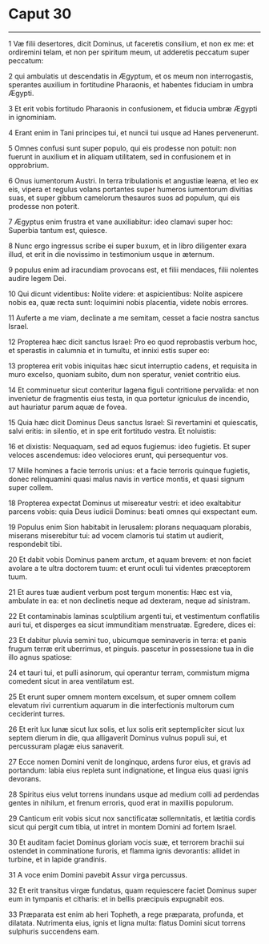 # Caput 30

***

1 Væ filii desertores, dicit Dominus, ut faceretis consilium, et non ex me: et ordiremini telam, et non per spiritum meum, ut adderetis peccatum super peccatum:

2 qui ambulatis ut descendatis in Ægyptum, et os meum non interrogastis, sperantes auxilium in fortitudine Pharaonis, et habentes fiduciam in umbra Ægypti.

3 Et erit vobis fortitudo Pharaonis in confusionem, et fiducia umbræ Ægypti in ignominiam.

4 Erant enim in Tani principes tui, et nuncii tui usque ad Hanes pervenerunt.

5 Omnes confusi sunt super populo, qui eis prodesse non potuit: non fuerunt in auxilium et in aliquam utilitatem, sed in confusionem et in opprobrium.

6 Onus iumentorum Austri. In terra tribulationis et angustiæ leæna, et leo ex eis, vipera et regulus volans portantes super humeros iumentorum divitias suas, et super gibbum camelorum thesauros suos ad populum, qui eis prodesse non poterit.

7 Ægyptus enim frustra et vane auxiliabitur: ideo clamavi super hoc: Superbia tantum est, quiesce.

8 Nunc ergo ingressus scribe ei super buxum, et in libro diligenter exara illud, et erit in die novissimo in testimonium usque in æternum.

9 populus enim ad iracundiam provocans est, et filii mendaces, filii nolentes audire legem Dei.

10 Qui dicunt videntibus: Nolite videre: et aspicientibus: Nolite aspicere nobis ea, quæ recta sunt: loquimini nobis placentia, videte nobis errores.

11 Auferte a me viam, declinate a me semitam, cesset a facie nostra sanctus Israel.

12 Propterea hæc dicit sanctus Israel: Pro eo quod reprobastis verbum hoc, et sperastis in calumnia et in tumultu, et innixi estis super eo:

13 propterea erit vobis iniquitas hæc sicut interruptio cadens, et requisita in muro excelso, quoniam subito, dum non speratur, veniet contritio eius.

14 Et comminuetur sicut conteritur lagena figuli contritione pervalida: et non invenietur de fragmentis eius testa, in qua portetur igniculus de incendio, aut hauriatur parum aquæ de fovea.

15 Quia hæc dicit Dominus Deus sanctus Israel: Si revertamini et quiescatis, salvi eritis: in silentio, et in spe erit fortitudo vestra. Et noluistis:

16 et dixistis: Nequaquam, sed ad equos fugiemus: ideo fugietis. Et super veloces ascendemus: ideo velociores erunt, qui persequentur vos.

17 Mille homines a facie terroris unius: et a facie terroris quinque fugietis, donec relinquamini quasi malus navis in vertice montis, et quasi signum super collem.

18 Propterea expectat Dominus ut misereatur vestri: et ideo exaltabitur parcens vobis: quia Deus iudicii Dominus: beati omnes qui exspectant eum.

19 Populus enim Sion habitabit in Ierusalem: plorans nequaquam plorabis, miserans miserebitur tui: ad vocem clamoris tui statim ut audierit, respondebit tibi.

20 Et dabit vobis Dominus panem arctum, et aquam brevem: et non faciet avolare a te ultra doctorem tuum: et erunt oculi tui videntes præceptorem tuum.

21 Et aures tuæ audient verbum post tergum monentis: Hæc est via, ambulate in ea: et non declinetis neque ad dexteram, neque ad sinistram.

22 Et contaminabis laminas sculptilium argenti tui, et vestimentum conflatilis auri tui, et disperges ea sicut immunditiam menstruatæ. Egredere, dices ei:

23 Et dabitur pluvia semini tuo, ubicumque seminaveris in terra: et panis frugum terræ erit uberrimus, et pinguis. pascetur in possessione tua in die illo agnus spatiose:

24 et tauri tui, et pulli asinorum, qui operantur terram, commistum migma comedent sicut in area ventilatum est.

25 Et erunt super omnem montem excelsum, et super omnem collem elevatum rivi currentium aquarum in die interfectionis multorum cum ceciderint turres.

26 Et erit lux lunæ sicut lux solis, et lux solis erit septempliciter sicut lux septem dierum in die, qua alligaverit Dominus vulnus populi sui, et percussuram plagæ eius sanaverit.

27 Ecce nomen Domini venit de longinquo, ardens furor eius, et gravis ad portandum: labia eius repleta sunt indignatione, et lingua eius quasi ignis devorans.

28 Spiritus eius velut torrens inundans usque ad medium colli ad perdendas gentes in nihilum, et frenum erroris, quod erat in maxillis populorum.

29 Canticum erit vobis sicut nox sanctificatæ sollemnitatis, et lætitia cordis sicut qui pergit cum tibia, ut intret in montem Domini ad fortem Israel.

30 Et auditam faciet Dominus gloriam vocis suæ, et terrorem brachii sui ostendet in comminatione furoris, et flamma ignis devorantis: allidet in turbine, et in lapide grandinis.

31 A voce enim Domini pavebit Assur virga percussus.

32 Et erit transitus virgæ fundatus, quam requiescere faciet Dominus super eum in tympanis et citharis: et in bellis præcipuis expugnabit eos.

33 Præparata est enim ab heri Topheth, a rege præparata, profunda, et dilatata. Nutrimenta eius, ignis et ligna multa: flatus Domini sicut torrens sulphuris succendens eam.

